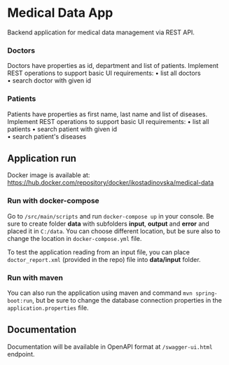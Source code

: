 # Medical Data App

Backend application for medical data management via REST API.

### Doctors
Doctors have properties as id, department and list of patients. 
Implement REST operations to support basic UI requirements: 
• list all doctors  
• search doctor with given id

### Patients
Patients have properties as first name, last name and list of diseases. 
Implement REST operations to support basic UI requirements: 
• list all patients 
• search patient with given id  
• search patient's diseases

## Application run
Docker image is available at: https://hub.docker.com/repository/docker/ikostadinovska/medical-data

### Run with **docker-compose**

Go to ```/src/main/scripts``` and run ```docker-compose up``` in your console. Be sure to create folder **data** with subfolders **input**, **output** and **error** and placed it in ```C:/data```. You can choose different location, but be sure also to change the location in ```docker-compose.yml``` file.

To test the application reading from an input file, you can place ```doctor_report.xml``` (provided in the repo) file into **data/input** folder.

### Run with maven

You can also run the application using maven and command ```mvn spring-boot:run```, but be sure to change the database connection properties in the ```application.properties``` file.

## Documentation
Documentation will be available in OpenAPI format at ```/swagger-ui.html``` endpoint.
